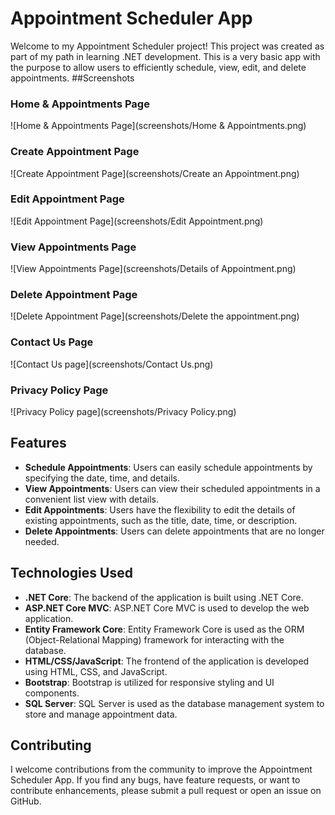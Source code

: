 # Appointment Scheduler App

Welcome to my Appointment Scheduler project! This project was created as part of my path in learning .NET development. This is a very basic app with the purpose to allow users to efficiently schedule, view, edit, and delete appointments.
##Screenshots
### Home & Appointments Page
![Home & Appointments Page](screenshots/Home & Appointments.png)

### Create Appointment Page
![Create Appointment Page](screenshots/Create an Appointment.png)

### Edit Appointment Page
![Edit Appointment Page](screenshots/Edit Appointment.png)

### View Appointments Page
![View Appointments Page](screenshots/Details of Appointment.png)

### Delete Appointment Page
![Delete Appointment Page](screenshots/Delete the appointment.png)

### Contact Us Page
![Contact Us page](screenshots/Contact Us.png)

### Privacy Policy Page
![Privacy Policy page](screenshots/Privacy Policy.png)

## Features

- **Schedule Appointments**: Users can easily schedule appointments by specifying the date, time, and details.
- **View Appointments**: Users can view their scheduled appointments in a convenient list view with details.
- **Edit Appointments**: Users have the flexibility to edit the details of existing appointments, such as the title, date, time, or description.
- **Delete Appointments**: Users can delete appointments that are no longer needed.

## Technologies Used

- **.NET Core**: The backend of the application is built using .NET Core.
- **ASP.NET Core MVC**: ASP.NET Core MVC is used to develop the web application.
- **Entity Framework Core**: Entity Framework Core is used as the ORM (Object-Relational Mapping) framework for interacting with the database.
- **HTML/CSS/JavaScript**: The frontend of the application is developed using HTML, CSS, and JavaScript.
- **Bootstrap**: Bootstrap is utilized for responsive styling and UI components.
- **SQL Server**: SQL Server is used as the database management system to store and manage appointment data.

## Contributing

I welcome contributions from the community to improve the Appointment Scheduler App. If you find any bugs, have feature requests, or want to contribute enhancements, please submit a pull request or open an issue on GitHub.
